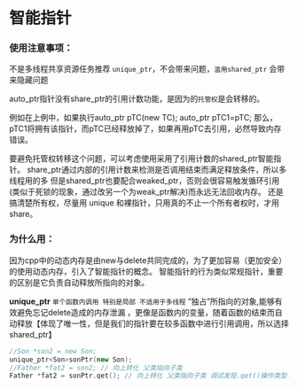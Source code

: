 # 智能指针

### 使用注意事项：
不是多线程共享资源任务推荐 `unique_ptr`，不会带来问题，`滥用shared_ptr` 会带来隐藏问题

auto_ptr指针没有share_ptr的引用计数功能，是因为的`托管权`是会转移的。

例如在上例中，如果执行auto_ptr<TC> pTC(new TC);   auto_ptr<TC> pTC1=pTC;
那么，pTC1将拥有该指针，而pTC已经释放掉了，如果再用pTC去引用，必然导致内存错误。

要避免托管权转移这个问题，可以考虑使用采用了引用计数的shared_ptr智能指针。
share_ptr通过内部的引用计数来检测是否调用结束而满足释放条件，所以多线程用的多
但是shared_ptr也要配合weaked_ptr，否则会很容易触发循环引用(类似于死锁的现象，通过改另一个为weak_ptr解决)而永远无法回收内存。
还是搞清楚所有权，尽量用 unique 和裸指针，只用真的不止一个所有者权时，才用 share。



### 为什么用：
因为cpp中的动态内存是由new与delete共同完成的，为了更加容易（更加安全）的使用动态内存，引入了智能指针的概念。
智能指针的行为类似常规指针，重要的区别是它负责自动释放所指向的对象。


**unique_ptr**  `单个函数内调用 特别是局部 不适用于多线程`
“独占”所指向的对象,能够有效避免忘记delete造成的内存泄漏 ，更像是函数内的变量，随着函数的结束而自动释放【体现了唯一性，但是我们的指针要在较多函数中进行引用调用，所以选择shared_ptr】
```cpp 继承类的向上转化使用智能指针进行操作
//Son *son2 = new Son;
unique_ptr<Son>sonPtr(new Son);
//Father *fat2 = son2; // 向上转化 父类指向子类
Father *fat2 = sonPtr.get(); // 向上转化 父类指向子类 调试发现.get()操作类型与son2相同
```


**auto_ptr**  `强调所有权唯一` 除了使用时要注意所有权转话的问题，其他与share_ptr相同。
注意：c++中不建议使用，除非作用场景十分简单。

**shared_ptr**  `多个地方调用 主程序类初始化全局调用时使用`
允许多个指针指向同一个对象，即多个函数中都要传入指针引用的时候，并不会因为某个函数的结束而销毁源对象，只有最后一个指针销毁时才会对应销毁。【工程中用的就是这个，所有单位状态指针均存放在vector中，在工程中引用多次，最后一次才销毁】【注意此处为vector保存单个指针，不是智能指针数组，可以自动释放。因为它不支持delete[]，若要初始化数组指针则要重构delete】


**weak_ptr**    用于解决shared_ptr带来的 `循环引用问题`
它是一种弱引用，指向shared_ptr所管理的对象【不熟】
weak_ptr是为了配合shared_ptr而引入的一种智能指针，因为它不具有普通指针的行为，没有重载operator*和->,它的最大作用在于协助shared_ptr工作，像旁观者那样观测资源的使用情况。
weak_ptr可以从一个shared_ptr或者另一个weak_ptr对象构造，获得资源的观测权。
但weak_ptr没有共享资源，它的构造不会引起指针引用计数的增加。

[智能指针 参考](https://zhuanlan.zhihu.com/p/71649913)

```c++

#include <iostream>
#include <string>
#include <vector>
#include <memory>
using namespace std;
int main()
{
// 两种初始化方法
shared_ptr<string> pNico;
pNico = make_shared<string>("nico");
shared_ptr<string> pJutta(new string("jutta"));

(*pNico)[0] = 'N';
pJutta->replace(0,1,"J");

// 创建智能指针vector
vector<shared_ptr<string>> whoMadeCoffee;
whoMadeCoffee.push_back(pJutta);
whoMadeCoffee.push_back(pJutta);
whoMadeCoffee.push_back(pNico);
whoMadeCoffee.push_back(pJutta);
whoMadeCoffee.push_back(pNico);
// print all elements
for (auto ptr : whoMadeCoffee) {
cout << *ptr << endl;
}
cout << endl;
// overwrite a name again
*pNico = "Nicolai";
cout<<"after overwrite:"<< endl;
// print all elements again
for (auto ptr : whoMadeCoffee) {
cout << *ptr << endl;
}
// print some internal data
cout << "use_count: " << whoMadeCoffee[0].use_count() << endl;
}
```



```cpp
#include <iostream>
#include <memory>
 
class CB;
class CA
{
public:
    CA() { std::cout << "CA() called! " << std::endl; }
    ~CA() { std::cout << "~CA() called! " << std::endl; }
    void set_ptr(std::shared_ptr<CB> &ptr) { m_ptr_b = ptr; }
    void b_use_count() { std::cout << "b use count : " << m_ptr_b.use_count() << std::endl; }
    void show() { std::cout << "this is class CA!" << std::endl; }
private:
    std::shared_ptr<CB> m_ptr_b;
};
 
class CB
{
public:
    CB() { std::cout << "CB() called! " << std::endl; }
    ~CB() { std::cout << "~CB() called! " << std::endl; }
    void set_ptr(std::shared_ptr<CA> &ptr) { m_ptr_a = ptr; }
    void a_use_count() { std::cout << "a use count : " << m_ptr_a.use_count() << std::endl; }
    void show() { std::cout << "this is class CB!" << std::endl; }
private:
    std::shared_ptr<CA> m_ptr_a;//change to weak_ptr
};
 
void test_refer_to_each_other()
{
    std::shared_ptr<CA> ptr_a(new CA());
    std::shared_ptr<CB> ptr_b(new CB());
 
    std::cout << "a use count : " << ptr_a.use_count() << std::endl;
    std::cout << "b use count : " << ptr_b.use_count() << std::endl;
 
    // 导致两者引用次数都+1 都释放不掉
    ptr_a->set_ptr(ptr_b);
    ptr_b->set_ptr(ptr_a);
 
    std::cout << "a use count : " << ptr_a.use_count() << std::endl;
    std::cout << "b use count : " << ptr_b.use_count() << std::endl;
}
 
int main()
{
    test_refer_to_each_other();
    return 0;
}
```